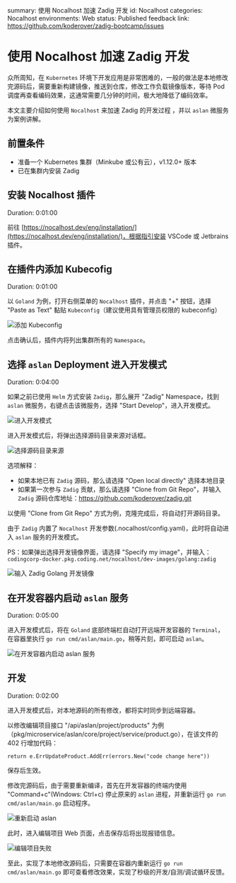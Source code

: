 summary: 使用 Nocalhost 加速 Zadig 开发
id: Nocalhost
categories: Nocalhost
environments: Web
status: Published
feedback link: https://github.com/koderover/zadig-bootcamp/issues

# 使用 Nocalhost 加速 Zadig 开发

众所周知，在 `Kubernetes` 环境下开发应用是非常困难的，一般的做法是本地修改完源码后，需要重新构建镜像，推送到仓库，修改工作负载镜像版本，等待 Pod 调度再查看编码效果，这通常需要几分钟的时间，极大地降低了编码效率。

本文主要介绍如何使用 `Nocalhost` 来加速 Zadig 的开发过程 ，并以 `aslan` 微服务为案例讲解。

## 前置条件

* 准备一个 Kubernetes 集群（Minkube 或公有云），v1.12.0+ 版本
* 已在集群内安装 Zadig

## 安装 Nocalhost 插件

Duration: 0:01:00

前往 [https://nocalhost.dev/eng/installation/](https://nocalhost.dev/eng/installation/)，根据指引安装 VSCode 或 Jetbrains 插件。

## 在插件内添加 Kubecofig

Duration: 0:01:00

以 `Goland` 为例，打开右侧菜单的 `Nocalhost` 插件，并点击 "+" 按钮，选择 "Paste as Text" 黏贴 `Kubeconfig`（建议使用具有管理员权限的 kubeconfig）

![添加 Kubeconfig](./img/add_kubeconfig.png)

点击确认后，插件内将列出集群所有的 `Namespace`。


## 选择 `aslan` Deployment 进入开发模式

Duration: 0:04:00

如果之前已使用 `Helm` 方式安装 `Zadig`，那么展开 "Zadig" Namespace，找到 `aslan` 微服务，右键点击该微服务，选择 "Start Develop"，进入开发模式。

![进入开发模式](./img/start_develop.png)

进入开发模式后，将弹出选择源码目录来源对话框。

![选择源码目录来源](./img/choose_source_directory.png)

选项解释：

* 如果本地已有 `Zadig` 源码，那么请选择 "Open local directly" 选择本地目录
* 如果第一次参与 `Zadig` 贡献，那么请选择 "Clone from Git Repo"，并输入 `Zadig` 源码仓库地址：https://github.com/koderover/zadig.git

以使用 "Clone from Git Repo" 方式为例，克隆完成后，将自动打开源码目录。

由于 `Zadig` 内置了 `Nocalhost` 开发参数(.nocalhost/config.yaml)，此时将自动进入 `aslan` 服务的开发模式。

PS：如果弹出选择开发镜像界面，请选择 "Specify my image"，并输入：`codingcorp-docker.pkg.coding.net/nocalhost/dev-images/golang:zadig`

![输入 Zadig Golang 开发镜像](./img/custom_image.png)

## 在开发容器内启动 `aslan` 服务

Duration: 0:05:00

进入开发模式后，将在 `Goland` 底部终端栏自动打开远端开发容器的 `Terminal`，在容器里执行 `go run cmd/aslan/main.go`，稍等片刻，即可启动 `aslan`。

![在开发容器内启动 aslan 服务](./img/run_aslan.png)

## 开发

Duration: 0:02:00

进入开发模式后，对本地源码的所有修改，都将实时同步到远端容器。

以修改编辑项目接口 "/api/aslan/project/products" 为例（pkg/microservice/aslan/core/project/service/product.go），在该文件的 402 行增加代码：

```
return e.ErrUpdateProduct.AddErr(errors.New("code change here"))
```

保存后生效。

修改完源码后，由于需要重新编译，首先在开发容器的终端内使用 "Command+c"(Windows: Ctrl+c) 停止原来的 `aslan` 进程，并重新运行 `go run cmd/aslan/main.go` 启动程序。

![重新启动 aslan](./img/rerun_aslan.png)

此时，进入编辑项目 Web 页面，点击保存后将出现报错信息。

![编辑项目失败](./img/update_project_fail.png)

至此，实现了本地修改源码后，只需要在容器内重新运行 `go run cmd/aslan/main.go` 即可查看修改效果，实现了秒级的开发/自测/调试循环反馈。